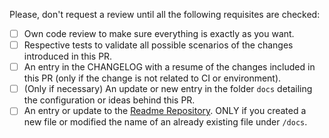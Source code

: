 Please, don't request a review until all the following requisites are checked:

- [ ] Own code review to make sure everything is exactly as you want.
- [ ] Respective tests to validate all possible scenarios of the changes introduced in this PR.
- [ ] An entry in the CHANGELOG with a resume of the changes included in this PR (only if the change is not related to CI or environment).
- [ ] (Only if necessary) An update or new entry in the folder `docs` detailing the configuration or ideas behind this PR.
- [ ] An entry or update to the [Readme Repository](https://github.com/cityheroes/readme). ONLY if you created a new file or modified the name of an already existing file under `/docs`.
